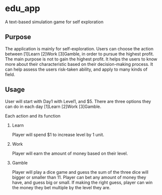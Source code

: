 # edu_app
A text-based simulation game for self exploration

## Purpose
The application is mainly for self-exploration.
Users can choose the action between [1]Learn [2]Work [3]Gamble, in order to pursue the highest profit.
The main purpose is not to gain the highest profit.
It helps the users to know more about their characteristic based on their decision-making process.
It can help assess the users risk-taken ability, and apply to many kinds of field.

## Usage
User will start with Day1 with Level1, and $5.
There are three options they can do in each day [1]Learn [2]Work [3]Gamble.

Each action and its function
1.  Learn

    Player will spend $1 to increase level by 1 unit.

2.  Work

    Player will earn the amount of money based on their level.

3.  Gamble

    Player will play a dice game and guess the sum of the three dice will bigger or smaller than 11.
    Player can bet any amount of money they have, and guess big or small.
    If making the right guess, player can win the money they bet multiple by the level they are.